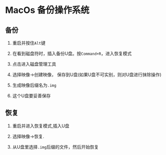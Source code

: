 # MacOs 备份操作系统

## 备份

1. 重启并按住`Alt`键

1. 在看到磁盘符时，插入备份U盘。按`Command+R`，进入恢复模式

1. 点击进入磁盘管理工具

1. 选择映像->创建映像， 保存到U盘(如果U盘不可实别，则对U盘进行抹除操作)

1. 生成映像后缀名为`.img`

1. 这个U盘要妥善保存

## 恢复

1. 重启并进入恢复模式,插入U盘

1. 选择映像->恢复. 

1. 从U盘里选择`.img`后缀的文件，然后开始恢复
